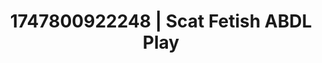 ---
categories:
- Real amateur
- Candlelit scenes
- Erotic silhouette
- Voyeur fantasy
- Public sex
image: /assets/images/1747800922248.webp
layout: post
seo:
  description: Featured content with high-quality ABDL Play, Scat Fetish. HD images
    available.
  keywords: ABDL Play, Scat Fetish
  og_image: /assets/images/1747800922248.webp
  schema_type: VisualArtwork
tags:
- ABDL Play
- '#1747800922248'
- Scat Fetish
title: 1747800922248 | Scat Fetish ABDL Play
---